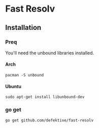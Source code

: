 # Fast Resolv

## Installation

### Preq
You'll need the unbound libraries installed.
#### Arch
```
pacman -S unbound
```

#### Ubuntu

```
sudo apt-get install libunbound-dev
```

### go get

```
go get github.com/defektive/fast-resolv
```
